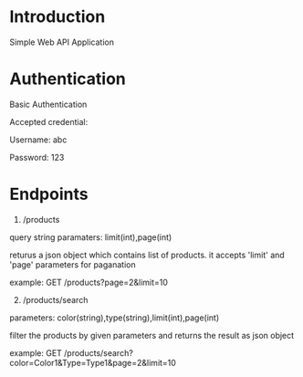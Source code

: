 # Introduction
Simple Web API Application 
 

# Authentication
Basic Authentication

Accepted credential:

Username: abc

Password: 123


# Endpoints
1. /products

query string paramaters: limit(int),page(int)

returus a json object which contains list of products. it accepts 'limit' and 'page' parameters for paganation

example: GET /products?page=2&limit=10 

2. /products/search

parameters: color(string),type(string),limit(int),page(int) 

filter the products by given parameters and returns the result as json object 

example: GET /products/search?color=Color1&Type=Type1&page=2&limit=10 